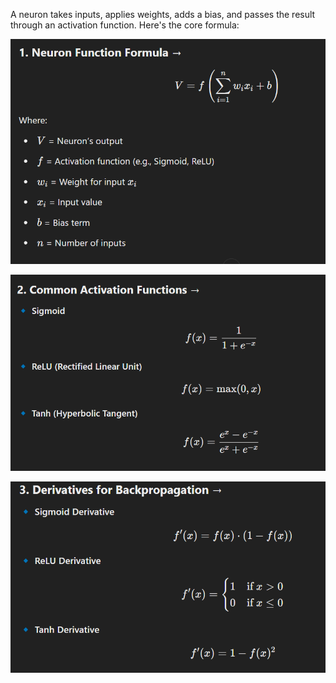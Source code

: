 A neuron takes inputs, applies weights, adds a bias, and passes the result through an activation function. Here's the core formula:

![](/images/image_2025-03-14_154034481.png)

![](/images/{D04BBF1A-BD64-4FFC-B7A3-3BB9E4C5CE8A}.png)

![](/images/{81D8AE3F-CA22-423B-8037-D4485A8342EF}.png)
